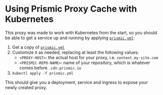 # Using Prismic Proxy Cache with Kubernetes

This proxy was made to work with Kubernetes from the start, so you should be able to get a service up and running by applying [`prismic.yml`](prismic.yml):

1. Get a copy of [`prismic.yml`](prismic.yml)
2. Customize it as needed, replacing at least the following values:
    * `<PROXY-HOST>`: the actual host for your proxy, i.e. `content.my-site.com`
    * `<PRISMIC-REPO-NAME>`: name of your repository, which is whatever comes before `.cdn.prismic.io`
3. `kubectl apply -f prismic.yml`

This should give you a deployment, service and ingress to expose your newly created proxy.
